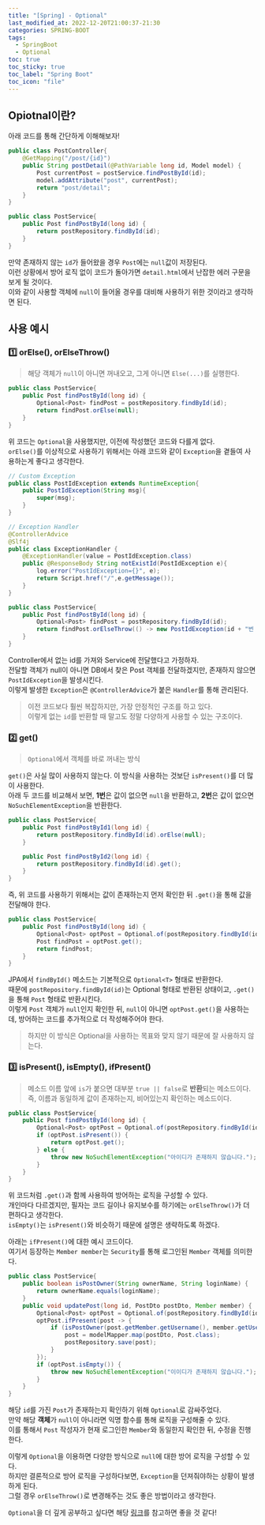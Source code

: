 ```yaml
---
title: "[Spring] - Optional"
last_modified_at: 2022-12-20T21:00:37-21:30
categories: SPRING-BOOT
tags:
  - SpringBoot
  - Optional
toc: true
toc_sticky: true
toc_label: "Spring Boot"
toc_icon: "file"
---
```

## Opiotnal이란?
아래 코드를 통해 간단하게 이해해보자!
```java
public class PostController{
    @GetMapping("/post/{id}")
    public String postDetail(@PathVariable long id, Model model) {
        Post currentPost = postService.findPostById(id);
        model.addAttribute("post", currentPost);
        return "post/detail";
    }
}

public class PostService{
    public Post findPostById(long id) {
        return postRepository.findById(id);
    }
}
```
만약 존재하지 않는 `id`가 들어왔을 경우 `Post`에는 `null`값이 저장된다.<br>
이런 상황에서 방어 로직 없이 코드가 돌아가면 `detail.html`에서 난잡한 에러 구문을 보게 될 것이다.<br>
이와 같이 사용할 객체에 `null`이 들어올 경우를 대비해 사용하기 위한 것이라고 생각하면 된다.

## 사용 예시

### 1️⃣ orElse(), orElseThrow()
> 해당 객체가 `null`이 아니면 꺼내오고, 그게 아니면 `Else(...)`를 실행한다.

```java
public class PostService{
    public Post findPostById(long id) {
        Optional<Post> findPost = postRepository.findById(id);
        return findPost.orElse(null);
    }
}
```

위 코드는 `Optional`을 사용했지만, 이전에 작성했던 코드와 다를게 없다.<br>
`orElse()`를 이상적으로 사용하기 위해서는 아래 코드와 같이 `Exception`을 곁들여 사용하는게 좋다고 생각한다.

```java
// Custom Exception
public class PostIdException extends RuntimeException{
    public PostIdException(String msg){
        super(msg);
    }
}

// Exception Handler
@ControllerAdvice
@Slf4j
public class ExceptionHandler {
    @ExceptionHandler(value = PostIdException.class)
    public @ResponseBody String notExistId(PostIdException e){
        log.error("PostIdException={}", e);
        return Script.href("/",e.getMessage());
    }
}

public class PostService{
    public Post findPostById(long id) {
        Optional<Post> findPost = postRepository.findById(id);
        return findPost.orElseThrow(() -> new PostIdException(id + "번 게시물은 존재하지 않습니다."));
    }
}
```
Controller에서 없는 id를 가져와 Service에 전달했다고 가정하자.<br>
전달할 객체가 null이 아니면 DB에서 찾은 Post 객체를 전달하겠지만, 존재하지 않으면 `PostIdException`을 발생시킨다.<br>
이렇게 발생한 `Exception`은 `@ControllerAdvice`가 붙은 `Handler`를 통해 관리된다.

> 이전 코드보다 훨씬 복잡하지만, 가장 안정적인 구조를 하고 있다.<br>
> 이렇게 없는 `id`를 반환할 때 말고도 정말 다양하게 사용할 수 있는 구조이다.

### 2️⃣ get()
> `Optional`에서 객체를 바로 꺼내는 방식

`get()`은 사실 많이 사용하지 않는다. 이 방식을 사용하는 것보단 `isPresent()`를 더 많이 사용한다.<br>
아래 두 코드를 비교해서 보면, **1번**은 값이 없으면 `null`을 반환하고, **2번**은 값이 없으면 `NoSuchElementException`을 반환한다.

```java
public class PostService{
    public Post findPostById1(long id) {
        return postRepository.findById(id).orElse(null);
    }

    public Post findPostById2(long id) {
        return postRepository.findById(id).get();
    }
}
```
즉, 위 코드를 사용하기 위해서는 값이 존재하는지 먼저 확인한 뒤 `.get()`을 통해 값을 전달해야 한다.
```java
public class PostService{
    public Post findPostById(long id) {
        Optional<Post> optPost = Optional.of(postRepository.findById(id).get());
        Post findPost = optPost.get();
        return findPost;
    }
}
```
JPA에서 `findById()` 메소드는 기본적으로 `Optional<T>` 형태로 반환한다.<br>
때문에 `postRepository.findById(id)`는 Optional 형태로 반환된 상태이고, `.get()`을 통해 `Post` 형태로 반환시킨다.<br>
이렇게 `Post` 객체가 `null`인지 확인한 뒤, `null`이 아니면 `optPost.get()`을 사용하는데, 방어하는 코드를 추가적으로 더 작성해주어야 한다.
> 하지만 이 방식은 Optional을 사용하는 목표와 맞지 않기 때문에 잘 사용하지 않는다.

### 3️⃣ isPresent(), isEmpty(), ifPresent()
> 메소드 이름 앞에 `is`가 붙으면 대부분 `true || false`로 **반환**되는 메소드이다.<br>
> 즉, 이름과 동일하게 값이 존재하는지, 비어있는지 확인하는 메소드이다.

```java
public class PostService{
    public Post findPostById(long id) {
        Optional<Post> optPost = Optional.of(postRepository.findById(id).get());
        if (optPost.isPresent()) {
            return optPost.get();
        } else {
            throw new NoSuchElementException("아이디가 존재하지 않습니다.");
        }
    }
}
```
위 코드처럼 `.get()`과 함께 사용하여 방어하는 로직을 구성할 수 있다.<br>
개인마다 다르겠지만, 필자는 코드 길이나 유지보수를 하기에는 `orElseThrow()`가 더 편하다고 생각한다.<br>
`isEmpty()`는 `isPresent()`와 비슷하기 때문에 설명은 생략하도록 하겠다.

아래는 `ifPresent()`에 대한 예시 코드이다.<br>
여기서 등장하는 `Member member`는 `Security`를 통해 로그인된 `Member` 객체를 의미한다.

```java
public class PostService{
    public boolean isPostOwner(String ownerName, String loginName) {
        return ownerName.equals(loginName);
    }
    public void updatePost(long id, PostDto postDto, Member member) {
        Optional<Post> optPost = Optional.of(postRepository.findById(id).get());
        optPost.ifPresent(post -> {
            if (isPostOwner(post.getMember.getUsername(), member.getUsername())) {
                post = modelMapper.map(postDto, Post.class);
                postRepository.save(post);
            }
        });
        if (optPost.isEmpty()) {
            throw new NoSuchElementException("이이디가 존재하지 않습니다.");
        }
    }
}
```
해당 `id`를 가진 `Post`가 존재하는지 확인하기 위해 `Optional`로 감싸주었다.<br>
만약 해당 **객체**가 `null`이 아니라면 익명 함수를 통해 로직을 구성해줄 수 있다.<br>
이를 통해서 `Post` 작성자가 현재 로그인한 `Member`와 동일한지 확인한 뒤, 수정을 진행한다.

이렇게 `Optional`을 이용하면 다양한 방식으로 `null`에 대한 방어 로직을 구성할 수 있다.<br>
하지만 결론적으로 방어 로직을 구성하다보면, `Exception`을 던져줘야하는 상황이 발생하게 된다.<br>
그럴 경우 `orElseThrow()`로 변경해주는 것도 좋은 방법이라고 생각한다.

`Optional`을 더 깊게 공부하고 싶다면 해당 [링크](https://www.latera.kr/blog/2019-07-02-effective-optional/#4-%EA%B0%92%EC%9D%B4-%EC%97%86%EB%8A%94-%EA%B2%BD%EC%9A%B0-optional-orelseget-%EC%9D%84-%ED%86%B5%ED%95%B4-%EC%9D%B4%EB%A5%BC-%EB%82%98%ED%83%80%EB%82%B4%EB%8A%94-%EA%B0%9D%EC%B2%B4%EB%A5%BC-%EC%A0%9C%EA%B3%B5%ED%95%A0-%EA%B2%83)를 참고하면 좋을 것 같다!